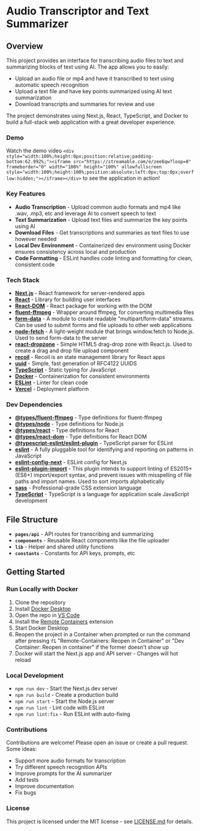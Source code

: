 # Audio Transcriptor and Text Summarizer

## Overview

This project provides an interface for transcribing audio files to text and summarizing blocks of text using AI. The app allows you to easily:

- Upload an audio file or mp4 and have it transcribed to text using automatic speech recognition
- Upload a text file and have key points summarized using AI text summarization
- Download transcripts and summaries for review and use  

The project demonstrates using Next.js, React, TypeScript, and Docker to build a full-stack web application with a great developer experience.

### Demo

Watch the demo video ```<div style="width:100%;height:0px;position:relative;padding-bottom:62.992%;"><iframe src="https://streamable.com/e/zee6qw?loop=0" frameborder="0" width="100%" height="100%" allowfullscreen style="width:100%;height:100%;position:absolute;left:0px;top:0px;overflow:hidden;"></iframe></div>``` to see the application in action!

### Key Features

- **Audio Transcription** - Upload common audio formats and mp4 like .wav, .mp3, etc and leverage AI to convert speech to text 
- **Text Summarization** - Upload text files and summarize the key points using AI 
- **Download Files** - Get transcriptions and summaries as text files to use however needed
- **Local Dev Environment** - Containerized dev environment using Docker ensures consistency across local and production
- **Code Formatting** - ESLint handles code linting and formatting for clean, consistent code

### Tech Stack

- **[Next.js](https://nextjs.org/)** - React framework for server-rendered apps
- **[React](https://reactjs.org/)** - Library for building user interfaces  
- **[React-DOM](https://reactjs.org/docs/react-dom.html)** - React package for working with the DOM
- **[fluent-ffmpeg](https://www.npmjs.com/package/fluent-ffmpeg)** - Wrapper around ffmpeg, for converting multimedia files
- **[form-data](https://www.npmjs.com/package/form-data)** - A module to create readable "multipart/form-data" streams. Can be used to submit forms and file uploads to other web applications
- **[node-fetch](https://www.npmjs.com/package/node-fetch)** - A light-weight module that brings window.fetch to Node.js. Used to send form-data to the server
- **[react-dropzone](https://www.npmjs.com/package/react-dropzone)** - Simple HTML5 drag-drop zone with React.js. Used to create a drag and drop file upload component
- **[recoil](https://recoiljs.org/)** - Recoil is an state management library for React apps
- **[uuid](https://www.npmjs.com/package/uuid)** - Simple, fast generation of RFC4122 UUIDS
- **[TypeScript](https://www.typescriptlang.org/)** - Static typing for JavaScript
- **[Docker](https://www.docker.com/)** - Containerization for consistent environments
- **[ESLint](https://eslint.org/)** - Linter for clean code
- **[Vercel](https://vercel.com/)** - Deployment platform

### Dev Dependencies

- **[@types/fluent-ffmpeg](https://www.npmjs.com/package/@types/fluent-ffmpeg)** - Type definitions for fluent-ffmpeg
- **[@types/node](https://www.npmjs.com/package/@types/node)** - Type definitions for Node.js
- **[@types/react](https://www.npmjs.com/package/@types/react)** - Type definitions for React
- **[@types/react-dom](https://www.npmjs.com/package/@types/react-dom)** - Type definitions for React DOM
- **[@typescript-eslint/eslint-plugin](https://www.npmjs.com/package/@typescript-eslint/eslint-plugin)** - TypeScript parser for ESLint
- **[eslint](https://eslint.org/)** - A fully pluggable tool for identifying and reporting on patterns in JavaScript
- **[eslint-config-next](https://www.npmjs.com/package/eslint-config-next)** - ESLint config for Next.js
- **[eslint-plugin-import](https://www.npmjs.com/package/eslint-plugin-import)** - This plugin intends to support linting of ES2015+ (ES6+) import/export syntax, and prevent issues with misspelling of file paths and import names. Used to sort imports alphabetically
- **[sass](https://sass-lang.com/)** - Professional-grade CSS extension language
- **[TypeScript](https://www.typescriptlang.org/)** - TypeScript is a language for application scale JavaScript development

## File Structure

- **`pages/api`** - API routes for transcribing and summarizing
- **`components`** - Reusable React components like the file uploader
- **`lib`** - Helper and shared utility functions 
- **`constants`** - Constants for API keys, prompts, etc

## Getting Started

### Run Locally with Docker

1. Clone the repository
2. Install [Docker Desktop](https://www.docker.com/products/docker-desktop)
3. Open the repo in [VS Code](https://code.visualstudio.com/)
4. Install the [Remote Containers](https://marketplace.visualstudio.com/items?itemName=ms-vscode-remote.remote-containers) extension
5. Start Docker Desktop
6. Reopen the project in a Container when prompted or run the command after pressing `f1` "Remote-Containers: Reopen in Container" or "Dev Container: Reopen in container" if the former doesn't show up
7. Docker will start the Next.js app and API server - Changes will hot reload

### Local Development

- `npm run dev` - Start the Next.js dev server
- `npm run build` - Create a production build
- `npm run start` - Start the Node.js server
- `npm run lint` - Lint code with ESLint
- `npm run lint:fix` - Run ESLint with auto-fixing

### Contributions

Contributions are welcome! Please open an issue or create a pull request. Some ideas:

- Support more audio formats for transcription  
- Try different speech recognition APIs
- Improve prompts for the AI summarizer 
- Add tests
- Improve documentation
- Fix bugs

### License

This project is licensed under the MIT license - see [LICENSE.md](LICENSE.md) for details.